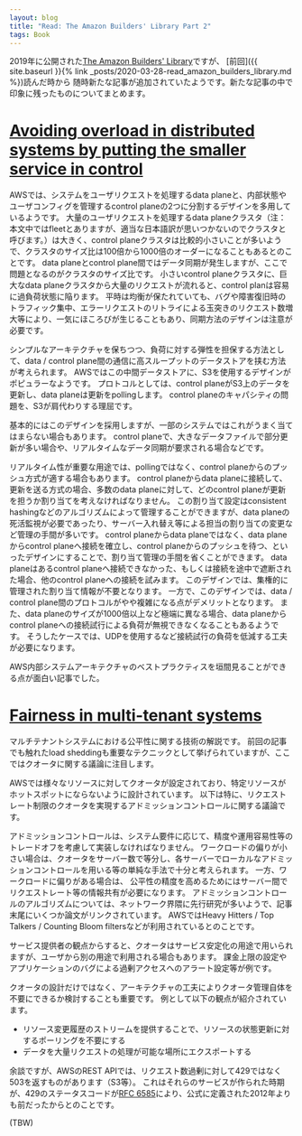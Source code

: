 ```yaml
---
layout: blog
title: "Read: The Amazon Builders' Library Part 2"
tags: Book
---
```


2019年に公開された[The Amazon Builders' Library](https://aws.amazon.com/builders-library/)ですが、
[前回]({{ site.baseurl }}{% link _posts/2020-03-28-read_amazon_builders_library.md %})読んだ時から
随時新たな記事が追加されていたようです。新たな記事の中で印象に残ったものについてまとめます。

<!--end_excerpt-->
# [Avoiding overload in distributed systems by putting the smaller service in control](https://aws.amazon.com/builders-library/avoiding-overload-in-distributed-systems-by-putting-the-smaller-service-in-control/)
AWSでは、システムをユーザリクエストを処理するdata planeと、内部状態やユーザコンフィグを管理するcontrol planeの2つに分割するデザインを多用しているようです。
大量のユーザリクエストを処理するdata planeクラスタ（注：本文中ではfleetとありますが、適当な日本語訳が思いつかないのでクラスタと呼びます。）は大きく、control planeクラスタは比較的小さいことが多いようで、クラスタのサイズ比は100倍から1000倍のオーダーになることもあるとのことです。
data planeとcontrol plane間ではデータ同期が発生しますが、ここで問題となるのがクラスタのサイズ比です。
小さいcontrol planeクラスタに、巨大なdata planeクラスタから大量のリクエストが流れると、control planは容易に過負荷状態に陥ります。
平時は均衡が保たれていても、バグや障害復旧時のトラフィック集中、エラーリクエストのリトライによる玉突きのリクエスト数増大等により、一気にほころびが生じることもあり、同期方法のデザインは注意が必要です。

シンプルなアーキテクチャを保ちつつ、負荷に対する弾性を担保する方法として、data / control plane間の通信に高スループットのデータストアを挟む方法が考えられます。
AWSではこの中間データストアに、S3を使用するデザインがポピュラーなようです。
プロトコルとしては、control planeがS3上のデータを更新し、data planeは更新をpollingします。
control planeのキャパシティの問題を、S3が肩代わりする理屈です。

基本的にはこのデザインを採用しますが、一部のシステムではこれがうまく当てはまらない場合もあります。
control planeで、大きなデータファイルで部分更新が多い場合や、リアルタイムなデータ同期が要求される場合などです。

リアルタイム性が重要な用途では、pollingではなく、control planeからのプッシュ方式が適する場合もあります。
control planeからdata planeに接続して、更新を送る方式の場合、多数のdata planeに対して、どのcontrol planeが更新を担うか割り当てを考えなければなりません。
この割り当て設定はconsistent hashingなどのアルゴリズムによって管理することができますが、data planeの死活監視が必要であったり、サーバー入れ替え等による担当の割り当ての変更など管理の手間が多いです。
control planeからdata planeではなく、data planeからcontrol planeへ接続を確立し、control planeからのプッシュを待つ、といったデザインにすることで、割り当て管理の手間を省くことができます。
data planeはあるcontrol planeへ接続できなかった、もしくは接続を途中で遮断された場合、他のcontrol planeへの接続を試みます。
このデザインでは、集権的に管理された割り当て情報が不要となります。
一方で、このデザインでは、data / control plane間のプロトコルがやや複雑になる点がデメリットとなります。
また、data planeのサイズが1000倍以上など極端に異なる場合、data planeからcontrol planeへの接続試行による負荷が無視できなくなることもあるようです。
そうしたケースでは、UDPを使用するなど接続試行の負荷を低減する工夫が必要になります。

AWS内部システムアーキテクチャのベストプラクティスを垣間見ることができる点が面白い記事でした。

# [Fairness in multi-tenant systems](https://aws.amazon.com/builders-library/fairness-in-multi-tenant-systems/)
マルチテナントシステムにおける公平性に関する技術の解説です。
前回の記事でも触れたload sheddingも重要なテクニックとして挙げられていますが、ここではクオータに関する議論に注目します。

AWSでは様々なリソースに対してクオータが設定されており、特定リソースがホットスポットにならないように設計されています。
以下は特に、リクエストレート制限のクオータを実現するアドミッションコントロールに関する議論です。

アドミッションコントロールは、システム要件に応じて、精度や運用容易性等のトレードオフを考慮して実装しなければなりません。
ワークロードの偏りが小さい場合は、クオータをサーバー数で等分し、各サーバーでローカルなアドミッションコントロールを用いる等の単純な手法で十分と考えられます。
一方、ワークロードに偏りがある場合は、 公平性の精度を高めるためにはサーバー間でリクエストレート等の情報共有が必要になります。
アドミッションコントロールのアルゴリズムについては、ネットワーク界隈に先行研究が多いようで、記事末尾にいくつか論文がリンクされています。
AWSではHeavy Hitters / Top Talkers / Counting Bloom filtersなどが利用されているとのことです。

サービス提供者の観点からすると、クオータはサービス安定化の用途で用いられますが、ユーザから別の用途で利用される場合もあります。
課金上限の設定やアプリケーションのバグによる過剰アクセスへのアラート設定等が例です。

クオータの設計だけではなく、アーキテクチャの工夫によりクオータ管理自体を不要にできるか検討することも重要です。
例として以下の観点が紹介されています。
- リソース変更履歴のストリームを提供することで、リソースの状態更新に対するポーリングを不要にする
- データを大量リクエストの処理が可能な場所にエクスポートする

余談ですが、AWSのREST APIでは、リクエスト数過剰に対して429ではなく503を返すものがあります（S3等）。
これはそれらのサービスが作られた時期が、429のステータスコードが[RFC 6585](https://www.rfc-editor.org/rfc/rfc6585)により、公式に定義された2012年よりも前だったからとのことです。

(TBW)